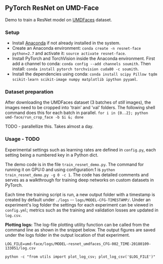## PyTorch ResNet on UMD-Face

Demo to train a ResNet model on  [UMDFaces](http://www.umdfaces.io/) dataset. 

### Setup

* Install [Anaconda](https://conda.io/docs/user-guide/install/linux.html) if not already installed in the system.
* Create an Anaconda environment: `conda create -n resnet-face python=2.7` and activate it: `source activate resnet-face`.
* Install PyTorch and TorchVision inside the Anaconda environment. First add a channel to conda: `conda config --add channels soumith`. Then install: `conda install pytorch torchvision cuda80 -c soumith`.
* Install the dependencies using conda: `conda install scipy Pillow tqdm scikit-learn scikit-image numpy matplotlib ipython pyyaml`.


### Dataset preparation

After downloading the UMDFaces dataset (3 batches of _still_ images), the images need to be cropped into 'train' and 'val' folders. The following shell command does this for each batch in parallel.
`for i in {0..2}; python umd-face/run_crop_face -b $i &; done`

TODO - parallellize this. Takes almost a day.



### Usage - TODO

Experimental settings such as learning rates are defined in `config.py`, each setting being a numbered key in a Python dict.

The demo code is in the file `train_resnet_demo.py`. The command for running it on GPU:0 and using configuration:1 is `python train_resnet_demo.py -g 0 -c 1`. The code has detailed comments and serves as a walkthrough for training deep networks on custom datasets in PyTorch.

Each time the training script is run, a new output folder with a timestamp is created by default under `./logs` -- `logs/MODEL-CFG-TIMESTAMP/`. Under an experiment's log folder the settings for each experiment can be viewed in `config.yml`; metrics such as the training and validation losses are updated in `log.csv`. 

**Plotting logs:** The log-file plotting utility function can be called from the command line as shown in the snippet below. The output figures are saved under the logs folder in the output location of that experiment.

    LOG_FILE=umd-face/logs/MODEL-resnet_umdfaces_CFG-002_TIME-20180109-133051/log.csv

    python -c "from utils import plot_log_csv; plot_log_csv('$LOG_FILE')"





